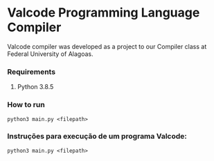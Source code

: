 # Valcode Programming Language Compiler
Valcode compiler was developed as a project to our Compiler class at 
Federal University of Alagoas.

### Requirements
  1. Python 3.8.5

### How to run
  `python3 main.py <filepath>`



### Instruções para execução de um programa Valcode:
  `python3 main.py <filepath>`